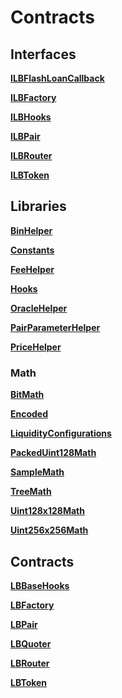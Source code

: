 # Contracts

## Interfaces

**[ILBFlashLoanCallback](/liquidity-book/docs/api/liquidity_book/interfaces/lb_flash_loan_callback/index.html)**

**[ILBFactory](/liquidity-book/docs/api/liquidity_book/interfaces/lb_factory/index.html)**

**[ILBHooks](/liquidity-book/docs/api/liquidity_book/interfaces/lb_base_hooks/index.html)**

**[ILBPair](/liquidity-book/docs/api/liquidity_book/interfaces/lb_pair/index.html)**

**[ILBRouter](/liquidity-book/docs/api/liquidity_book/interfaces/lb_router/index.html)**

**[ILBToken](/liquidity-book/docs/api/liquidity_book/interfaces/lb_token2/index.html)**

## Libraries

**[BinHelper](/liquidity-book/docs/api/liquidity_book/libraries/bin_helper/index.html)**

**[Constants](/liquidity-book/docs/api/liquidity_book/libraries/constants/index.html)**

**[FeeHelper](/liquidity-book/docs/api/liquidity_book/libraries/fee_helper/index.html)**

**[Hooks](/liquidity-book/docs/api/liquidity_book/libraries/hooks/index.html)**

**[OracleHelper](/liquidity-book/docs/api/liquidity_book/libraries/oracle_helper/index.html)**

**[PairParameterHelper](/liquidity-book/docs/api/liquidity_book/libraries/pair_parameter_helper/index.html)**

**[PriceHelper](/liquidity-book/docs/api/liquidity_book/libraries/price_helper/index.html)**

### Math

**[BitMath](/liquidity-book/docs/api/liquidity_book/libraries/math/bit_math/index.html)**

**[Encoded](/liquidity-book/docs/api/liquidity_book/libraries/math/encoded/index.html)**

**[LiquidityConfigurations](/liquidity-book/docs/api/liquidity_book/libraries/math/liquidity_configurations/index.html)**

**[PackedUint128Math](/liquidity-book/docs/api/liquidity_book/libraries/math/packed_u128_math/index.html)**

**[SampleMath](/liquidity-book/docs/api/liquidity_book/libraries/math/sample_math/index.html)**

**[TreeMath](/liquidity-book/docs/api/liquidity_book/libraries/math/tree_math/index.html)**

**[Uint128x128Math](/liquidity-book/docs/api/liquidity_book/libraries/math/u128x128_math/index.html)**

**[Uint256x256Math](/liquidity-book/docs/api/liquidity_book/libraries/math/u256x256_math/index.html)**

## Contracts

**[LBBaseHooks](/liquidity-book/docs/api/lb_base_hooks/index.html)**

**[LBFactory](/liquidity-book/docs/api/lb_factory/index.html)**

**[LBPair](/liquidity-book/docs/api/lb_pair/index.html)**

**[LBQuoter](/liquidity-book/docs/api/lb_quoter/index.html)**

**[LBRouter](/liquidity-book/docs/api/lb_router/index.html)**

**[LBToken](/liquidity-book/docs/api/lb_token2/index.html)**
